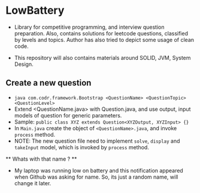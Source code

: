 # LowBattery 

* Library for competitive programming, and interview question preparation. Also, contains solutions for leetcode questions, classified by levels and topics. Author has also tried to depict some usage of clean code. 

* This repository will also contains materials around SOLID, JVM, System Design.

## Create a new question

* `java com.codr.framework.Bootstrap <QuestionName> <QuestionTopic> <QuestionLevel>`
* Extend <QuestionName.java> with Question.java, and use output, input models of question for generic parameters.
* Sample: `public class XYZ extends Question<XYZOutput, XYZInput> {}`
* In `Main.java` create the object of `<QuestionName>.java`, and invoke `process` method. 
* NOTE: The new question file need to implement `solve`, `display` and `takeInput` model, which is invoked by `process` method.


** Whats with that name ? **
* My laptop was running low on battery and this notification appeared when Github was asking for name. So, its just a random name, will change it later.

